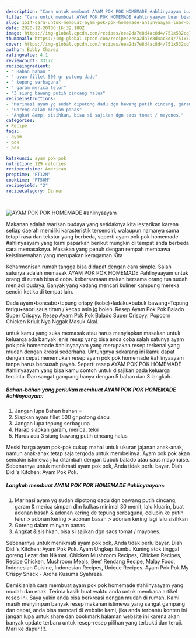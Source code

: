 ```yaml
---
description: "Cara untuk membuat AYAM POK POK HOMEMADE #ahlinyaayam Luar biasa"
title: "Cara untuk membuat AYAM POK POK HOMEMADE #ahlinyaayam Luar biasa"
slug: 1514-cara-untuk-membuat-ayam-pok-pok-homemade-ahlinyaayam-luar-biasa
date: 2020-12-20T00:16:39.188Z
image: https://img-global.cpcdn.com/recipes/eea2da7e8d4ac8d4/751x532cq70/ayam-pok-pok-homemade-ahlinyaayam-foto-resep-utama.jpg
thumbnail: https://img-global.cpcdn.com/recipes/eea2da7e8d4ac8d4/751x532cq70/ayam-pok-pok-homemade-ahlinyaayam-foto-resep-utama.jpg
cover: https://img-global.cpcdn.com/recipes/eea2da7e8d4ac8d4/751x532cq70/ayam-pok-pok-homemade-ahlinyaayam-foto-resep-utama.jpg
author: Bobby Chavez
ratingvalue: 4.1
reviewcount: 33172
recipeingredient:
- " Bahan bahan "
- " ayam fillet 500 gr potong dadu"
- " tepung serbaguna"
- " garam merica telor"
- "3 siung bawang putih cincang halus"
recipeinstructions:
- "Marinasi ayam yg sudah dipotong dadu dgn bawang putih cincang, garam &amp; merica simpan dlm kulkas minimal 30 menit, lalu kluarin, buat adonan basah &amp; adonan kering de tepung serbaguna, celupin ke putih telur &gt; adonan kering &gt; adonan basah &gt; adonan kering lagi lalu sisihkan"
- "Goreng dalam minyam panas"
- "Angkat &amp; sisihkan, bisa si sajikan dgn saos tomat / mayones."
categories:
- Recipe
tags:
- ayam
- pok
- pok

katakunci: ayam pok pok 
nutrition: 129 calories
recipecuisine: American
preptime: "PT12M"
cooktime: "PT50M"
recipeyield: "2"
recipecategory: Dinner

---
```



![AYAM POK POK HOMEMADE #ahlinyaayam](https://img-global.cpcdn.com/recipes/eea2da7e8d4ac8d4/751x532cq70/ayam-pok-pok-homemade-ahlinyaayam-foto-resep-utama.jpg)

Makanan adalah warisan budaya yang setidaknya kita lestarikan karena setiap daerah memiliki karasteristik tersendiri, walaupun namanya sama tetapi rasa dan tekstur yang berbeda, seperti ayam pok pok homemade #ahlinyaayam yang kami paparkan berikut mungkin di tempat anda berbeda cara memasaknya. Masakan yang penuh dengan rempah membawa keistimewahan yang merupakan keragaman Kita

Keharmonisan rumah tangga bisa didapat dengan cara simple. Salah satunya adalah memasak AYAM POK POK HOMEMADE #ahlinyaayam untuk orang di rumah bisa dicoba. kebersamaan makan bersama orang tua sudah menjadi budaya, Banyak yang kadang mencari kuliner kampung mereka sendiri ketika di tempat lain.

Dada ayam•boncabe•tepung crispy (kobe)•ladaku•bubuk bawang•Tepung terigu•saori saus tiram / kecap asin jg boleh. Resep Ayam Pok Pok Balado Super Crispyy. Resep Ayam Pok Pok Balado Super Crispyy. Popcorn Chicken Kriuk Nya Nggak Masuk Akal.

untuk kamu yang suka memasak atau harus menyiapkan masakan untuk keluarga ada banyak jenis resep yang bisa anda coba salah satunya ayam pok pok homemade #ahlinyaayam yang merupakan resep terkenal yang mudah dengan kreasi sederhana. Untungnya sekarang ini kamu dapat dengan cepat menemukan resep ayam pok pok homemade #ahlinyaayam tanpa harus bersusah payah.
Seperti resep AYAM POK POK HOMEMADE #ahlinyaayam yang bisa kamu contoh untuk disajikan pada keluarga tercinta. Dan sangat gampang hanya dengan 5 bahan dan 3 langkah.


<!--inarticleads1-->

##### Bahan-bahan yang perlukan membuat AYAM POK POK HOMEMADE #ahlinyaayam:

1. Jangan lupa  Bahan bahan =
1. Siapkan  ayam fillet 500 gr potong dadu
1. Jangan lupa  tepung serbaguna
1. Harap siapkan  garam, merica, telor
1. Harus ada 3 siung bawang putih cincang halus


Meski harga ayam pok-pok cukup mahal untuk ukuran jajanan anak-anak, namun anak-anak tetap saja tergoda untuk membelinya. Ayam pok pok akan semakin istimewa jika ditambah dengan bubuk balado atau saus mayonaise. Sebenarnya untuk menikmati ayam pok pok, Anda tidak perlu bayar. Diah Didi&#39;s Kitchen: Ayam Pok Pok. 

<!--inarticleads2-->

##### Langkah membuat  AYAM POK POK HOMEMADE #ahlinyaayam:

1. Marinasi ayam yg sudah dipotong dadu dgn bawang putih cincang, garam &amp; merica simpan dlm kulkas minimal 30 menit, lalu kluarin, buat adonan basah &amp; adonan kering de tepung serbaguna, celupin ke putih telur &gt; adonan kering &gt; adonan basah &gt; adonan kering lagi lalu sisihkan
1. Goreng dalam minyam panas
1. Angkat &amp; sisihkan, bisa si sajikan dgn saos tomat / mayones.


Sebenarnya untuk menikmati ayam pok pok, Anda tidak perlu bayar. Diah Didi&#39;s Kitchen: Ayam Pok Pok. Ayam Ungkep Bumbu Kuning stok tinggal goreng Lezat dan Nikmat. Chicken Mushroom Recipes, Chicken Recipes, Recipe Chicken, Mushroom Meals, Beef Rendang Recipe, Malay Food, Indonesian Cuisine, Indonesian Recipes, Unique Recipes. Ayam Pok Pok My Crispy Snack - Ardha Kusuma Syahreza. 

Demikianlah cara membuat ayam pok pok homemade #ahlinyaayam yang mudah dan enak. Terima kasih buat waktu anda untuk membaca artikel resep ini. Saya yakin anda bisa berkreasi dengan mudah di rumah. Kami masih menyimpan banyak resep makanan istimewa yang sangat gampang dan cepat, anda bisa mencari di website kami, jika anda terbantu konten ini jangan lupa untuk share dan bookmark halaman website ini karena akan banyak update terbaru untuk resep-resep pilihan yang terbukti dan teruji. Mari ke dapur !!!. 
